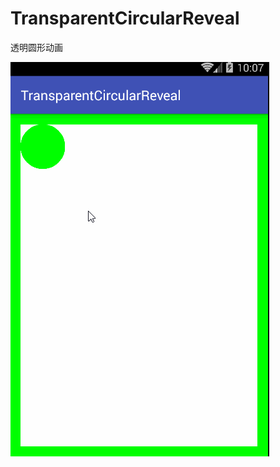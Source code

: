 # TransparentCircularReveal  
 
透明圆形动画  

![Image](https://raw.githubusercontent.com/msilemsile/TransparentCircularReveal/master/example1.gif)